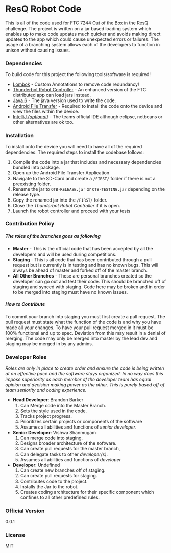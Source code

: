 # ResQ Robot Code
This is all of the code used for FTC 7244 Out of the Box in the ResQ challenge. The project is written on a jar based loading system which enables up to make code updates much quicker and avoids making direct updates to the app which could cause unexpected errors or failures. The usage of a branching system allows each of the developers to function in unison without causing issues. 

### Dependencies 
To build code for this project the following tools/software is required!
  - [Lombok](https://projectlombok.org/) - Custom Annotations to remove code redundancy!
  - [Thunderbot Robot Controller](https://github.com/OutoftheBoxFTC/Thunderbots-Robot-Controller) - An enhanced version of the FTC distributed app can load jars instead.
  - [Java 6](http://www.oracle.com/technetwork/java/javase/downloads/java-archive-downloads-javase6-419409.html#jdk-6u45-oth-JPR) - The java version used to write the code.
  - [Android File Transfer](https://www.android.com/filetransfer/) - Required to install the code onto the device and view the files within the device.
  - [IntelliJ *(optional)*](https://www.jetbrains.com/idea/download/) - The teams official IDE although eclipse, netbeans or other alternatives are ok too.

### Installation 
To install onto the device you will need to have all of the required dependencies. The required steps to install the codebase follows:
1. Compile the code into a jar that includes and necessary dependencies bundled into package.
2. Open up the Android File Transfer Application
3. Navigate to the SD-Card and create a ```/FIRST/``` folder if there is not a preexisting folder.
4. Rename the jar to ```OTB-RELEASE.jar``` or ```OTB-TESTING.jar``` depending on the release type.
5. Copy the renamed jar into the ```/FIRST/```  folder.
6. Close the *Thunderbot Robot Controller* if it is open.
7. Launch the robot controller and proceed with your tests

### Contribution Policy 
##### The roles of the branches goes as following
- **Master** - This is the official code that has been accepted by all the developers and will be used during competitions.
- **Staging** - This is all code that has been contributed through a pull request but is currently is in testing and has no known bugs. This will always be ahead of master and forked off of the master branch.
- **All Other Branches** - These are personal branches created so the developer can go out and test their code. This should be branched off of staging and synced with staging. Code here may be broken and in order to be merged into staging must have no known issues.

##### How to Contribute
To commit your branch into staging you must first create a pull request. The pull request must state what the function of the code is and why you have made all your changes. To have your pull request merged in it must be 100% functional and up to spec. Deviation from this may result in a denial of merging. The code may only be merged into master by the lead dev and staging may be merged in by any admins. 

### Developer Roles
*Roles are only in place to create order and ensure the code is being written at an effective pace and the software stays organized. In no way does this impose superiority as each member of the developer team has equal opinion and decision making power as the other. This is purely based off of team seniority and coding experience.* 
- **Head Developer**: Brandon Barker
  1. Can Merge code into the Master Branch.
  2. Sets the style used in the code.
  3. Tracks project progress.
  4. Prioritizes certain projects or components of the software
  5. Assumes all abilities and functions of *senior developer*.
- **Senior Developer**: Vishwa Shanmugam
  1. Can merge code into staging.
  2. Designs broader architecture of the software.
  3. Can create pull requests for the master branch,
  4. Can delegate tasks to other *developer(s)*.
  5. Assumes all abilities and functions of *developer*
- **Developer**: Undefined
  1. Can create new branches off of staging.
  2. Can create pull requests for staging.
  3. Contributes code to the project.
  4. Installs the Jar to the robot.
  5. Creates coding architecture for their specific component which confines to all other predefined rules.

### Official Version
0.0.1
### License
MIT

